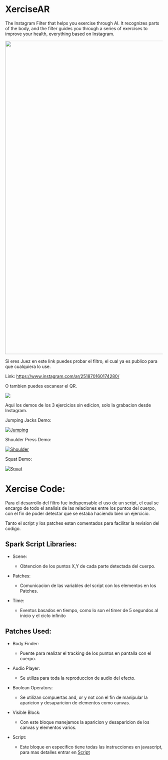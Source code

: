 # XerciseAR
 
The Instagram Filter that helps you exercise through AI. It recognizes parts of the body, and the filter guides you through a series of exercises to improve your health, everything based on Instagram. 

<img src="https://i.ibb.co/ZN4WdbD/Whats-App-Image-2021-11-20-at-8-41-21-PM.jpg" width="1000">

Si eres Juez en este link puedes probar el filtro, el cual ya es publico para que cualquiera lo use.

Link: https://www.instagram.com/ar/251870160174280/

O tambien puedes escanear el QR.

<img src="https://i.ibb.co/hyQckcC/image.png">

Aqui los demos de los 3 ejercicios sin edicion, solo la grabacion desde Instagram.

Jumping Jacks Demo:

[![Jumping](https://i.ibb.co/ZN4WdbD/Whats-App-Image-2021-11-20-at-8-41-21-PM.jpg)](https://youtu.be/GWBVyP5BqS8)

Shoulder Press Demo:

[![Shoulder](https://i.ibb.co/ZN4WdbD/Whats-App-Image-2021-11-20-at-8-41-21-PM.jpg)](https://youtu.be/LvTEQ7AaOu4)

Squat Demo:

[![Squat](https://i.ibb.co/ZN4WdbD/Whats-App-Image-2021-11-20-at-8-41-21-PM.jpg)](https://youtu.be/OHn_5Ebqn7A)

# Xercise Code:

Para el desarrollo del filtro fue indispensable el uso de un script, el cual se encargo de todo el analisis de las relaciones entre los puntos del cuerpo, con el fin de poder detectar que se estaba haciendo bien un ejercicio.

Tanto el script y los patches estan comentados para facilitar la revision del codigo.

 ## Spark Script Libraries:

- Scene:
  - Obtencion de los puntos X,Y de cada parte detectada del cuerpo.

- Patches:
  - Comunicacion de las variables del script con los elementos en los Patches.
  
- Time:
  - Eventos basados en tiempo, como lo son el timer de 5 segundos al inicio y el ciclo infinito

## Patches Used:

- Body Finder:
  - Puente para realizar el tracking de los puntos en pantalla con el cuerpo.
  
- Audio Player:
  - Se utiliza para toda la reproduccion de audio del efecto.


- Boolean Operators:
  - Se utilizan compuertas and, or y not con el fin de manipular la aparicion y desaparicion de elementos como canvas.


- Visible Block:
  - Con este bloque manejamos la aparicion y desaparicion de los canvas y elementos varios.

- Script:
  - Este bloque en especifico tiene todas las instrucciones en javascript, para mas detalles entrar en [Script](./Xercise%20-%20Spark%20AR/scripts/script.js)